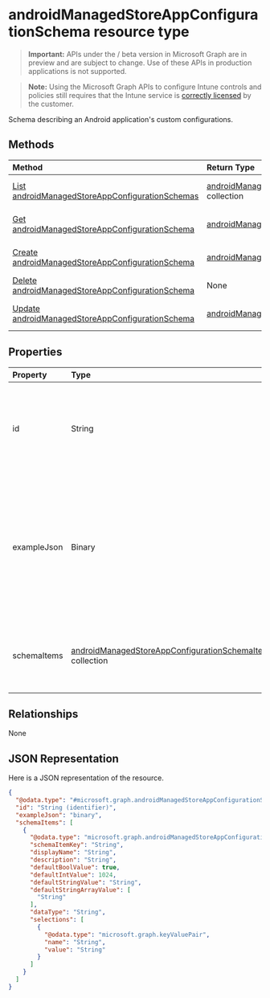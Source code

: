 ﻿# androidManagedStoreAppConfigurationSchema resource type

> **Important:** APIs under the / beta version in Microsoft Graph are in preview and are subject to change. Use of these APIs in production applications is not supported.

> **Note:** Using the Microsoft Graph APIs to configure Intune controls and policies still requires that the Intune service is [correctly licensed](https://go.microsoft.com/fwlink/?linkid=839381) by the customer.

Schema describing an Android application's custom configurations.
## Methods
|Method|Return Type|Description|
|:---|:---|:---|
|[List androidManagedStoreAppConfigurationSchemas](../api/intune_androidforwork_androidmanagedstoreappconfigurationschema_list.md)|[androidManagedStoreAppConfigurationSchema](../resources/intune_androidforwork_androidmanagedstoreappconfigurationschema.md) collection|List properties and relationships of the [androidManagedStoreAppConfigurationSchema](../resources/intune_androidforwork_androidmanagedstoreappconfigurationschema.md) objects.|
|[Get androidManagedStoreAppConfigurationSchema](../api/intune_androidforwork_androidmanagedstoreappconfigurationschema_get.md)|[androidManagedStoreAppConfigurationSchema](../resources/intune_androidforwork_androidmanagedstoreappconfigurationschema.md)|Read properties and relationships of the [androidManagedStoreAppConfigurationSchema](../resources/intune_androidforwork_androidmanagedstoreappconfigurationschema.md) object.|
|[Create androidManagedStoreAppConfigurationSchema](../api/intune_androidforwork_androidmanagedstoreappconfigurationschema_create.md)|[androidManagedStoreAppConfigurationSchema](../resources/intune_androidforwork_androidmanagedstoreappconfigurationschema.md)|Create a new [androidManagedStoreAppConfigurationSchema](../resources/intune_androidforwork_androidmanagedstoreappconfigurationschema.md) object.|
|[Delete androidManagedStoreAppConfigurationSchema](../api/intune_androidforwork_androidmanagedstoreappconfigurationschema_delete.md)|None|Deletes a [androidManagedStoreAppConfigurationSchema](../resources/intune_androidforwork_androidmanagedstoreappconfigurationschema.md).|
|[Update androidManagedStoreAppConfigurationSchema](../api/intune_androidforwork_androidmanagedstoreappconfigurationschema_update.md)|[androidManagedStoreAppConfigurationSchema](../resources/intune_androidforwork_androidmanagedstoreappconfigurationschema.md)|Update the properties of a [androidManagedStoreAppConfigurationSchema](../resources/intune_androidforwork_androidmanagedstoreappconfigurationschema.md) object.|

## Properties
|Property|Type|Description|
|:---|:---|:---|
|id|String|Key of the entity the Android package name for the application the schema corresponds to|
|exampleJson|Binary|UTF8 encoded byte array containing example JSON string conforming to this schema that demonstrates how to set the configuration for this app|
|schemaItems|[androidManagedStoreAppConfigurationSchemaItem](../resources/intune_androidforwork_androidmanagedstoreappconfigurationschemaitem.md) collection|Collection of items each representing a named configuration option in the schema|

## Relationships
None
## JSON Representation
Here is a JSON representation of the resource.
<!-- {
  "blockType": "resource",
  "keyProperty": "id",
  "@odata.type": "microsoft.graph.androidManagedStoreAppConfigurationSchema"
}
-->
``` json
{
  "@odata.type": "#microsoft.graph.androidManagedStoreAppConfigurationSchema",
  "id": "String (identifier)",
  "exampleJson": "binary",
  "schemaItems": [
    {
      "@odata.type": "microsoft.graph.androidManagedStoreAppConfigurationSchemaItem",
      "schemaItemKey": "String",
      "displayName": "String",
      "description": "String",
      "defaultBoolValue": true,
      "defaultIntValue": 1024,
      "defaultStringValue": "String",
      "defaultStringArrayValue": [
        "String"
      ],
      "dataType": "String",
      "selections": [
        {
          "@odata.type": "microsoft.graph.keyValuePair",
          "name": "String",
          "value": "String"
        }
      ]
    }
  ]
}
```



